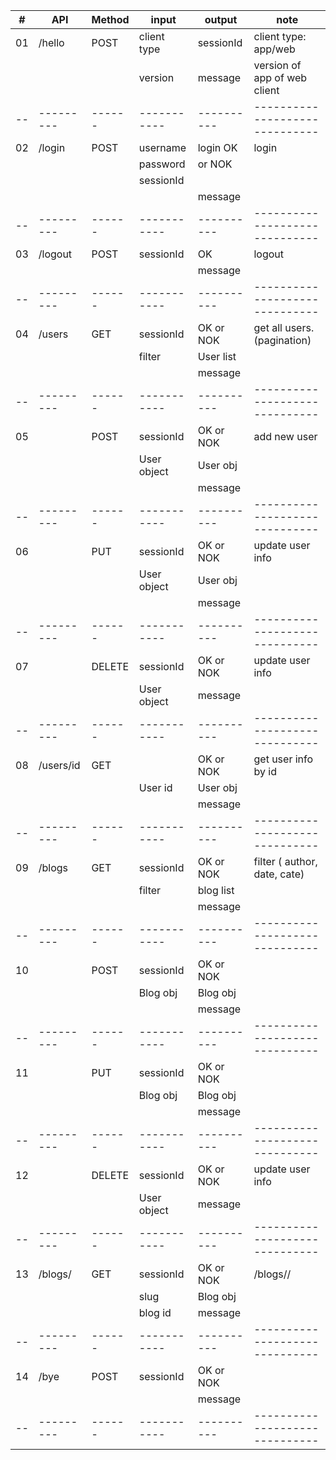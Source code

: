 

| #  | API       | Method | input       | output     | note                           |
| -- | --------- | ------ | ----------- | ---------- | ------------------------------ |
| 01 | /hello    | POST   | client type | sessionId  | client type: app/web           |
|    |           |        | version     | message    | version of app of web client   |
| -- | --------- | ------ | ----------- | ---------- | ------------------------------ |
| 02 | /login    | POST   | username    | login OK   | login                          |
|    |           |        | password    | or NOK     |                                |
|    |           |        | sessionId   |            |                                |
|    |           |        |             | message    |                                |
| -- | --------- | ------ | ----------- | ---------- | ------------------------------ |
| 03 | /logout   | POST   | sessionId   | OK         | logout                         |
|    |           |        |             | message    |                                |
| -- | --------- | ------ | ----------- | ---------- | ------------------------------ |
| 04 | /users    | GET    | sessionId   | OK or NOK  | get all users. (pagination)    |
|    |           |        | filter      | User list  |                                |
|    |           |        |             | message    |                                |
| -- | --------- | ------ | ----------- | ---------- | ------------------------------ |
| 05 |           | POST   | sessionId   | OK or NOK  | add new user                   |
|    |           |        | User object | User obj   |                                |
|    |           |        |             | message    |                                |
| -- | --------- | ------ | ----------- | ---------- | ------------------------------ |
| 06 |           | PUT    | sessionId   | OK or NOK  | update user info               |
|    |           |        | User object | User obj   |                                |
|    |           |        |             | message    |                                |
| -- | --------- | ------ | ----------- | ---------- | ------------------------------ |
| 07 |           | DELETE | sessionId   | OK or NOK  | update user info               |
|    |           |        | User object | message    |                                |
| -- | --------- | ------ | ----------- | ---------- | ------------------------------ |
| 08 | /users/id | GET    |             | OK or NOK  | get user info by id            |
|    |           |        | User id     | User obj   |                                |
|    |           |        |             | message    |                                |
| -- | --------- | ------ | ----------- | ---------- | ------------------------------ |
| 09 | /blogs    | GET    | sessionId   | OK or NOK  | filter ( author, date, cate)   |
|    |           |        | filter      | blog list  |                                |
|    |           |        |             | message    |                                |
| -- | --------- | ------ | ----------- | ---------- | ------------------------------ |
| 10 |           | POST   | sessionId   | OK or NOK  |                                |
|    |           |        | Blog obj    | Blog obj   |                                |
|    |           |        |             | message    |                                |
| -- | --------- | ------ | ----------- | ---------- | ------------------------------ |
| 11 |           | PUT    | sessionId   | OK or NOK  |                                |
|    |           |        | Blog obj    | Blog obj   |                                |
|    |           |        |             | message    |                                |
| -- | --------- | ------ | ----------- | ---------- | ------------------------------ |
| 12 |           | DELETE | sessionId   | OK or NOK  | update user info               |
|    |           |        | User object | message    |                                |
| -- | --------- | ------ | ----------- | ---------- | ------------------------------ |
| 13 | /blogs/   | GET    | sessionId   | OK or NOK  | /blogs/<slug>/<id>             |
|    |           |        | slug        | Blog obj   |                                |
|    |           |        | blog id     | message    |                                |
| -- | --------- | ------ | ----------- | ---------- | ------------------------------ |
| 14 | /bye      | POST   | sessionId   | OK or NOK  |                                |
|    |           |        |             | message    |                                |
| -- | --------- | ------ | ----------- | ---------- | ------------------------------ |
